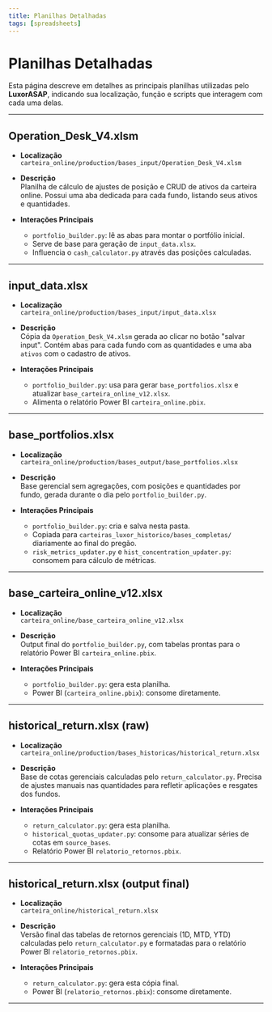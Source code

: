 ```yaml
---
title: Planilhas Detalhadas
tags: [spreadsheets]
---
```


# Planilhas Detalhadas

Esta página descreve em detalhes as principais planilhas utilizadas pelo **LuxorASAP**, indicando sua localização, função e scripts que interagem com cada uma delas.

---

## Operation_Desk_V4.xlsm

- **Localização**  
  `carteira_online/production/bases_input/Operation_Desk_V4.xlsm`

- **Descrição**  
  Planilha de cálculo de ajustes de posição e CRUD de ativos da carteira online. Possui uma aba dedicada para cada fundo, listando seus ativos e quantidades.

- **Interações Principais**  
    - `portfolio_builder.py`: lê as abas para montar o portfólio inicial.  
    - Serve de base para geração de `input_data.xlsx`.  
    - Influencia o `cash_calculator.py` através das posições calculadas.

---

## input_data.xlsx

- **Localização**  
  `carteira_online/production/bases_input/input_data.xlsx`

- **Descrição**  
  Cópia da `Operation_Desk_V4.xlsm` gerada ao clicar no botão "salvar input". Contém abas para cada fundo com as quantidades e uma aba `ativos` com o cadastro de ativos.

- **Interações Principais**  
    - `portfolio_builder.py`: usa para gerar `base_portfolios.xlsx` e atualizar `base_carteira_online_v12.xlsx`.  
    - Alimenta o relatório Power BI `carteira_online.pbix`.

---


## base_portfolios.xlsx

- **Localização**  
  `carteira_online/production/bases_output/base_portfolios.xlsx`

- **Descrição**  
  Base gerencial sem agregações, com posições e quantidades por fundo, gerada durante o dia pelo `portfolio_builder.py`.

- **Interações Principais**  
    - `portfolio_builder.py`: cria e salva nesta pasta.  
    - Copiada para `carteiras_luxor_historico/bases_completas/` diariamente ao final do pregão.  
    - `risk_metrics_updater.py` e `hist_concentration_updater.py`: consomem para cálculo de métricas.

---

## base_carteira_online_v12.xlsx

- **Localização**  
  `carteira_online/base_carteira_online_v12.xlsx`

- **Descrição**  
  Output final do `portfolio_builder.py`, com tabelas prontas para o relatório Power BI `carteira_online.pbix`.

- **Interações Principais**  
    - `portfolio_builder.py`: gera esta planilha.  
    - Power BI (`carteira_online.pbix`): consome diretamente.

---

## historical_return.xlsx (raw)

- **Localização**  
  `carteira_online/production/bases_historicas/historical_return.xlsx`

- **Descrição**  
  Base de cotas gerenciais calculadas pelo `return_calculator.py`. Precisa de ajustes manuais nas quantidades para refletir aplicações e resgates dos fundos.

- **Interações Principais**  
    - `return_calculator.py`: gera esta planilha.  
    - `historical_quotas_updater.py`: consome para atualizar séries de cotas em `source_bases`.  
    - Relatório Power BI `relatorio_retornos.pbix`.

---

## historical_return.xlsx (output final)

- **Localização**  
  `carteira_online/historical_return.xlsx`

- **Descrição**  
  Versão final das tabelas de retornos gerenciais (1D, MTD, YTD) calculadas pelo `return_calculator.py` e formatadas para o relatório Power BI `relatorio_retornos.pbix`.

- **Interações Principais**  
    - `return_calculator.py`: gera esta cópia final.  
    - Power BI (`relatorio_retornos.pbix`): consome diretamente.

---


